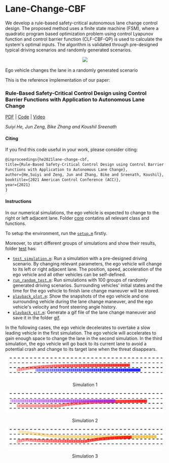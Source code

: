 # Lane-Change-CBF
We develop a rule-based safety-critical autonomous lane change control design. The proposed method uses a finite state machine (FSM), where a quadratic program based optimization problem using control Lyapunov function and control barrier function (CLF-CBF-QP) is used to calculate the system's optimal inputs. The algorithm is validated through pre-designed typical driving scenarios and randomly generated scenarios.  
 
<center><img src="Lane-Change/test/gif/random_change.gif" width = "625"></center>

Ego vehicle changes the lane in a randomly generated scenario      

This is the reference implementation of our paper:
### Rule-Based Safety-Critical Control Design using Control Barrier Functions with Application to Autonomous Lane Change
[PDF](https://arxiv.org/pdf/2103.12382.pdf) | [Code](https://github.com/HybridRobotics/Lane-Change-CBF) | [Video](https://www.youtube.com/watch?v=icmy9u2a4z4)

*Suiyi He, Jun Zeng, Bike Zhang and Koushil Sreenath*

#### Citing
If you find this code useful in your work, please consider citing:
```shell
@inproceedings{he2021lane-change-cbf,
title={Rule-Based Safety-Critical Control Design using Control Barrier Functions with Application to Autonomous Lane Change},
author={He,Suiyi and Zeng, Jun and Zhang, Bike and Sreenath, Koushil},
booktitle={2021 American Control Conference (ACC)},
year={2021}
}
```  

#### Instructions
In our numerical simulations, the ego vehicle is expected to change to the right or left adjacent lane. Folder [core](/Lane-Change/core) contatins all relevant class and functions. 

To setup the environment, run the [`setup.m`](/Lane-Change/setup.m) firstly.

Moreover, to start different groups of simulations and show their results, folder [test](/Lane-Change/test) has:
* [`test_simulation.m`](/Lane-Change/test/test_simulation.m): Run a simulation with a pre-designed driving scenario. By changing relevant parameters, the ego vehicle will change to its left or right adjacent lane. The position, speed, acceleration of the ego vehicle and all other vehicles can be self-defined.
* [`run_random_test.m`](/Lane-Change/test/run_random_test.m): Run simulations with 100 groups of randomly generated driving scenarios. Surrounding vehicles' initial states and the time for the ego vehicle to finish lane change maneuver will be stored.
* [`playback_plot.m`](/Lane-Change/test/playback_plot.m): Show the snapshots of the ego vehicle and one surrounding vehicle during the lane change maneuver, and the ego vehicle's velocity and front steering angle history.
* [`playback_git.m`](/Lane-Change/test/playback_gif.m): Generate a gif file of the lane change maneuver and save it in the folder [gif](/Lane-Change/test/gif).

In the following cases, the ego vehicle decelerates to overtake a slow leading vehicle in the first simulation. The ego vehicle will accelerates to gain enough space to change the lane in the second simulation. In the third simulation, the ego vehicle will go back to its current lane to avoid a potential crash and change to its target lane when the threat disappears.

<div align=center><img src="Lane-Change/test/figures/simulation1_traj.png" width = "625" >

Simulation 1

<img src="Lane-Change/test/figures/simulation2_traj.png" width = "625" >

Simulation 2

<img src="Lane-Change/test/figures/simulation3_traj.png" width = "625">

Simulation 3

